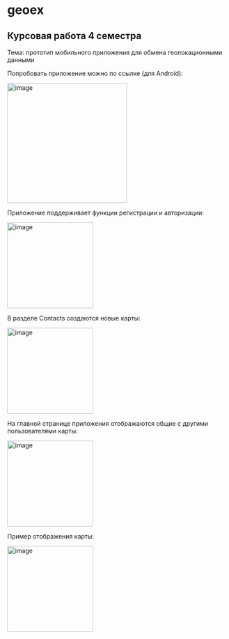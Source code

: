 # geoex
## Курсовая работа 4 семестра 
Тема: прототип мобильного приложения для обмена геолокационными данными

Попробовать приложение можно по ссылке (для Android):

<img width="275" alt="image" src="https://user-images.githubusercontent.com/70951761/174282945-801c11e5-66c4-49af-93b1-f0c7c3070068.png">

Приложение поддерживает функции регистрации и авторизации:

<img width="197" alt="image" src="https://user-images.githubusercontent.com/70951761/174283269-8186b62f-77ed-4ed8-985d-a730944575db.png">

В разделе Contacts создаются новые карты:

<img width="197" alt="image" src="https://user-images.githubusercontent.com/70951761/174283361-943ab216-adca-453e-b3e3-ca4494ad0a16.png">

На главной странице приложения отображаются общие с другими пользователями карты:

<img width="197" alt="image" src="https://user-images.githubusercontent.com/70951761/174283328-848dd64f-6344-4090-bcb1-d9192b4c8dfc.png">

Пример отображения карты:

<img width="197" alt="image" src="https://user-images.githubusercontent.com/70951761/174283444-bbd5214c-dea5-434a-b545-4573baf37a5d.png">
